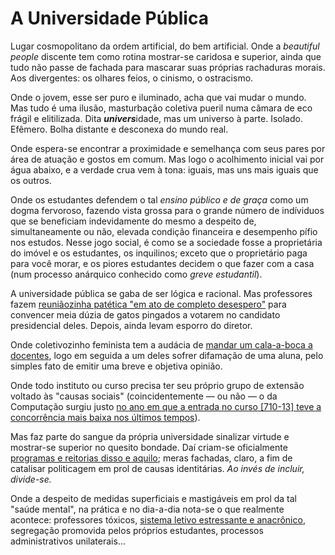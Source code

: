 # A Universidade Pública

Lugar cosmopolitano da ordem artificial, do bem artificial. Onde a _beautiful people_ discente tem como rotina mostrar-se caridosa e superior, ainda que tudo não passe de fachada para mascarar suas próprias rachaduras morais. Aos divergentes: os olhares feios, o cinismo, o ostracismo.

Onde o jovem, esse ser puro e iluminado, acha que vai mudar o mundo. Mas tudo é uma ilusão, masturbação coletiva pueril numa câmara de eco frágil e elitilizada. Dita ***univers***idade, mas um universo à parte. Isolado. Efêmero. Bolha distante e desconexa do mundo real.

Onde espera-se encontrar a proximidade e semelhança com seus pares por área de atuação e gostos em comum. Mas logo o acolhimento inicial vai por água abaixo, e a verdade crua vem à tona: iguais, mas uns mais iguais que os outros.

Onde os estudantes defendem o tal _ensino público e de graça_ como um dogma fervoroso, fazendo vista grossa para o grande número de indíviduos que se beneficiam indevidamente do mesmo a despeito de, simultaneamente ou não, elevada condição financeira e desempenho pífio nos estudos. Nesse jogo social, é como se a sociedade fosse a proprietária do imóvel e os estudantes, os inquilinos; exceto que o proprietário paga para você morar, e os piores estudantes decidem o que fazer com a casa (num processo anárquico conhecido como _greve estudantil_).

A universidade pública se gaba de ser lógica e racional. Mas professores fazem [reuniãozinha patética "em ato de completo desespero"](boliro.txt) para convencer meia dúzia de gatos pingados a votarem no candidato presidencial deles. Depois, ainda levam esporro do diretor.

Onde coletivozinho feminista tem a audácia de [mandar um cala-a-boca a docentes](redes-socias.txt), logo em seguida a um deles sofrer difamação de uma aluna, pelo simples fato de emitir uma breve e objetiva opinião.

Onde todo instituto ou curso precisa ter seu próprio grupo de extensão voltado às "causas sociais" (coincidentemente &mdash; ou não &mdash; o da Computação surgiu justo [no ano em que a entrada no curso [710-13] teve a concorrência mais baixa nos últimos tempos](https://acervo.fuvest.br/fuvest/2017/FUVEST_2017_inscritos_por_opcao_de_curso_apos_especificas_antecipadas.pdf)).

Mas faz parte do sangue da própria universidade sinalizar virtude e mostrar-se superior no quesito bondade. Daí criam-se oficialmente [programas e reitorias disso e aquilo](https://jornal.usp.br/institucional/usp-cria-nova-pro-reitoria-para-ampliar-acoes-de-inclusao-e-pertencimento/); meras fachadas, claro, a fim de catalisar politicagem em prol de causas identitárias. _Ao invés de incluir, divide-se._

Onde a despeito de medidas superficiais e mastigáveis em prol da tal "saúde mental", na prática e no dia-a-dia nota-se o que realmente acontece: professores tóxicos, [sistema letivo estressante e anacrônico](problemas-cronicos.html), segregação promovida pelos próprios estudantes, processos administrativos unilaterais...
